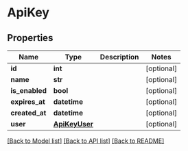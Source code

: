 # ApiKey

## Properties
Name | Type | Description | Notes
------------ | ------------- | ------------- | -------------
**id** | **int** |  | [optional] 
**name** | **str** |  | [optional] 
**is_enabled** | **bool** |  | [optional] 
**expires_at** | **datetime** |  | [optional] 
**created_at** | **datetime** |  | [optional] 
**user** | [**ApiKeyUser**](ApiKeyUser.md) |  | [optional] 

[[Back to Model list]](../README.md#documentation-for-models) [[Back to API list]](../README.md#documentation-for-api-endpoints) [[Back to README]](../README.md)


